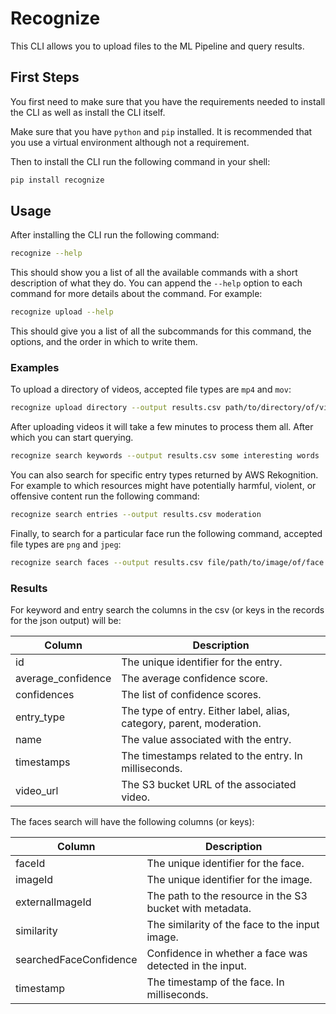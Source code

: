 # Recognize

This CLI allows you to upload files to the ML Pipeline and query results.

## First Steps

You first need to make sure that you have the requirements needed to install the CLI as well as install the CLI itself.

Make sure that you have `python` and `pip` installed. It is recommended that you use a virtual environment although not
a requirement.

Then to install the CLI run the following command in your shell:

```bash
pip install recognize
```

## Usage

After installing the CLI run the following command:

```bash
recognize --help
```

This should show you a list of all the available commands with a short description of what they do. You can append
the `--help` option to each command for more details about the command. For example:

```bash
recognize upload --help
```

This should give you a list of all the subcommands for this command, the options, and the order in which to write them.

### Examples

To upload a directory of videos, accepted file types are `mp4` and `mov`:

```bash
recognize upload directory --output results.csv path/to/directory/of/videos
```

After uploading videos it will take a few minutes to process them all. After which you can start querying.

```bash
recognize search keywords --output results.csv some interesting words
```

You can also search for specific entry types returned by AWS Rekognition. For example to which resources might have
potentially harmful, violent, or offensive content run the following command:

```bash
recognize search entries --output results.csv moderation
```

Finally, to search for a particular face run the following command, accepted file types are `png` and `jpeg`:

```bash
recognize search faces --output results.csv file/path/to/image/of/face
```

### Results

For keyword and entry search the columns in the csv (or keys in the records for the json output) will be:

| Column             | Description                                                           |
|--------------------|-----------------------------------------------------------------------|
| id                 | The unique identifier for the entry.                                  |
| average_confidence | The average confidence score.                                         |
| confidences        | The list of confidence scores.                                        |
| entry_type         | The type of entry. Either label, alias, category, parent, moderation. |
| name               | The value associated with the entry.                                  |
| timestamps         | The timestamps related to the entry. In milliseconds.                 |
| video_url          | The S3 bucket URL of the associated video.                            |

The faces search will have the following columns (or keys):

| Column                 | Description                                              |
|------------------------|----------------------------------------------------------|
| faceId                 | The unique identifier for the face.                      |
| imageId                | The unique identifier for the image.                     |                                                          |
| externalImageId        | The path to the resource in the S3 bucket with metadata. |
| similarity             | The similarity of the face to the input image.           |
| searchedFaceConfidence | Confidence in whether a face was detected in the input.  |
| timestamp              | The timestamp of the face. In milliseconds.              |



